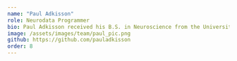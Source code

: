 ```yaml
---
name: "Paul Adkisson"
role: Neurodata Programmer
bio: Paul Adkisson received his B.S. in Neuroscience from the University of California Los Angeles and his M.S.E. in Biomedical Engineering from Johns Hopkins.  In his Master’s research, he investigated the effects of different types of electrical stimulation on networks of neurons using computational models.  Now, he works on the SpikeInterface platform to develop modular spike sorting pipelines available to all.  In his free time he enjoys rock climbing and backpacking.
image: /assets/images/team/paul_pic.png
github: https://github.com/pauladkisson
order: 8
---
```

